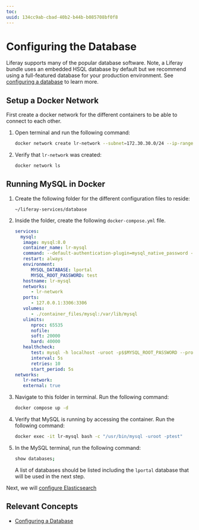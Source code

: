 ```yaml
---
toc:
uuid: 134cc9ab-cbad-40b2-b44b-b085708bf0f8
---
```

# Configuring the Database

Liferay supports many of the popular database software. Note, a Liferay bundle uses an embedded HSQL database by default but we recommend using a full-featured database for your production environment. See [configuring a database](https://learn.liferay.com/w/dxp/installation-and-upgrades/installing-liferay/configuring-a-database) to learn more.

## Setup a Docker Network

First create a docker network for the different containers to be able to connect to each other.

1. Open terminal and run the following command:

   ```bash
   docker network create lr-network --subnet=172.30.30.0/24 --ip-range=172.30.30.128/25 --gateway=172.30.30.1
   ```

1. Verify that `lr-network` was created:

   ```bash
   docker network ls
   ```

## Running MySQL in Docker

1. Create the following folder for the different configuration files to reside:

   `~/liferay-services/database`

1. Inside the folder, create the following `docker-compose.yml` file. 

   ```yaml
   services:
     mysql:
      image: mysql:8.0
      container_name: lr-mysql
      command: --default-authentication-plugin=mysql_native_password --character-set-server=utf8 --collation-server=utf8_general_ci --lower_case_table_names=1
      restart: always
      environment:
         MYSQL_DATABASE: lportal
         MYSQL_ROOT_PASSWORD: test
      hostname: lr-mysql
      networks:
         - lr-network
      ports:
         - 127.0.0.1:3306:3306
      volumes:
         - ./container_files/mysql:/var/lib/mysql
      ulimits:
         nproc: 65535
         nofile:
         soft: 20000
         hard: 40000
      healthcheck:
         test: mysql -h localhost -uroot -p$$MYSQL_ROOT_PASSWORD --protocol tcp -e 'select 1' 2>&1 | grep -qvF "Can't connect"
         interval: 5s
         retries: 10
         start_period: 5s
   networks:
      lr-network:
      external: true
   ```

1. Navigate to this folder in terminal. Run the following command:

   ```bash
   docker compose up -d
   ```

1. Verify that MySQL is running by accessing the container. Run the following command:

   ```bash
   docker exec -it lr-mysql bash -c "/usr/bin/mysql -uroot -ptest"
   ```

1. In the MySQL terminal, run the following command:

   ```bash
   show databases;
   ```

   A list of databases should be listed including the `lportal` database that will be used in the next step.

Next, we will [configure Elasticsearch](./configuring-search.md)

## Relevant Concepts

- [Configuring a Database](https://learn.liferay.com/w/dxp/installation-and-upgrades/installing-liferay/configuring-a-database)
